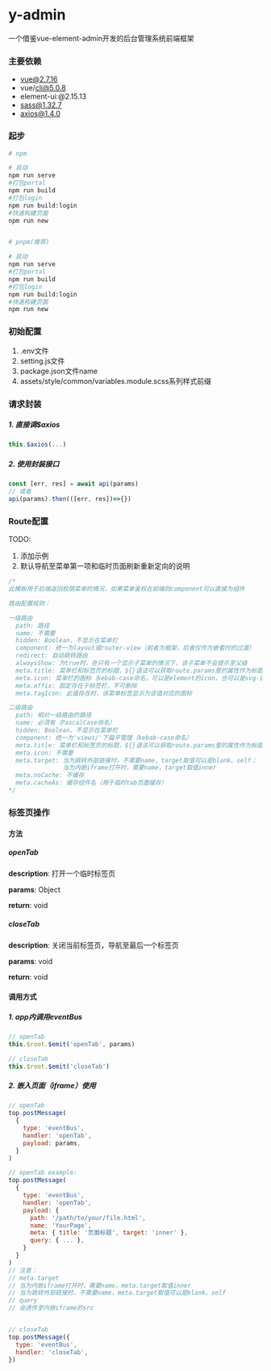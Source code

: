 # y-admin

一个借鉴vue-element-admin开发的后台管理系统前端框架



### 主要依赖

- vue@2.7.16
- vue/cli@5.0.8
- element-ui:@2.15.13
- sass@1.32.7
- axios@1.4.0



### 起步

```bash
# npm

# 启动
npm run serve
#打包portal
npm run build
#打包login
npm run build:login
#快速构建页面
npm run new


# pnpm(推荐)

# 启动
npm run serve
#打包portal
npm run build
#打包login
npm run build:login
#快速构建页面
npm run new
```



### 初始配置

1. .env文件
2. setting.js文件
3. package.json文件name 
4. assets/style/common/variables.module.scss系列样式前缀



### 请求封装

##### 1. 直接调$axios

```js
this.$axios(...)
```



##### 2. 使用封装接口

```js
const [err, res] = await api(params)
// 或者
api(params).then(([err, res])=>{})
```



### Route配置

TODO: 
1. 添加示例
2. 默认导航至菜单第一项和临时页面刷新重新定向的说明

```js
/* 
此模板用于后端返回权限菜单的情况，如果菜单鉴权在前端则component可以直接为组件

路由配置规则：

一级路由
  path: 路径
  name: 不需要
  hidden: Boolean，不显示在菜单栏
  component: 统一为layout或router-view（前者为框架，后者仅作为嵌套时的过渡）
  redirect: 自动跳转路由
  alwaysShow: 为true时，在只有一个显示子菜单的情况下，该子菜单不会提示至父级
  meta.title: 菜单栏和标签页的标题，${}语法可以获取route.params里的属性作为标题变量
  meta.icon: 菜单栏的图标（kebab-case命名，可以是element的icon，也可以是svg-icon）
  meta.affix: 固定存在于标签栏，不可删除
  meta.tagIcon: 此值存在时，该菜单标签显示为该值对应的图标

二级路由
  path: 相对一级路由的路径
  name: 必须有（PascalCase命名）
  hidden: Boolean，不显示在菜单栏
  component: 统一为'views/'下扁平管理（kebab-case命名）
  meta.title: 菜单栏和标签页的标题，${}语法可以获取route.params里的属性作为标题变量
  meta.icon: 不需要
  meta.target: 当为跳转外部链接时，不需要name，target取值可以是blank、self；
               当为内嵌iframe打开时，需要name，target取值inner
  meta.noCache: 不缓存
  meta.cacheAs: 缓存组件名（用于临时tab页面缓存）
*/
```



### 标签页操作



#### 方法


##### openTab

**description**: 打开一个临时标签页

**params**: Object<Route>

**return**: void



##### closeTab

**description**: 关闭当前标签页，导航至最后一个标签页

**params**: void

**return**: void



#### 调用方式

##### 1. app内调用eventBus

```js
// openTab
this.$root.$emit('openTab', params)

// closeTab
this.$root.$emit('closeTab')
```



##### 2. 嵌入页面（iframe）使用

```js
// openTab
top.postMessage(
  {
    type: 'eventBus',
    handler: 'openTab',
    payload: params,
  }
)

// openTab example:
top.postMessage(
  {
    type: 'eventBus',
    handler: 'openTab',
    payload: {
      path: '/path/to/your/file.html',
      name: 'YourPage',
      meta: { title: '页面标题', target: 'inner' },
      query: { ... },
    }
  }
)
// 注意：
// meta.target
// 当为内嵌iframe打开时，需要name，meta.target取值inner
// 当为跳转外部链接时，不需要name，meta.target取值可以是blank、self
// query
// 会透传至内嵌iframe的src


// closeTab
top.postMessage({
  type: 'eventBus',
  handler: 'closeTab',
})
```